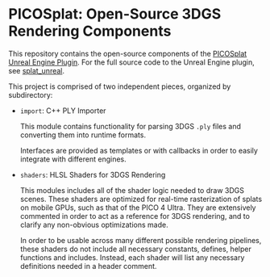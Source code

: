 # PICOSplat: Open-Source 3DGS Rendering Components

This repository contains the open-source components of the [PICOSplat Unreal Engine Plugin](https://www.fab.com/listings/a7e35c41-592d-493d-bbf6-2d048f398c1e).
For the full source code to the Unreal Engine plugin, see [splat_unreal](https://github.com/Pico-Developer/splat_unreal).

This project is comprised of two independent pieces, organized by subdirectory:

- `import`: C++ PLY Importer

  This module contains functionality for parsing 3DGS `.ply` files and converting them into runtime formats.

  Interfaces are provided as templates or with callbacks in order to easily integrate with different engines.

- `shaders`: HLSL Shaders for 3DGS Rendering

  This modules includes all of the shader logic needed to draw 3DGS scenes.
  These shaders are optimized for real-time rasterization of splats on mobile GPUs, such as that of the PICO 4 Ultra.
  They are extensively commented in order to act as a reference for 3DGS rendering, and to clarify any non-obvious optimizations made.

  In order to be usable across many different possible rendering pipelines, these shaders do not include all necessary constants, defines, helper functions and includes.
  Instead, each shader will list any necessary definitions needed in a header comment.
